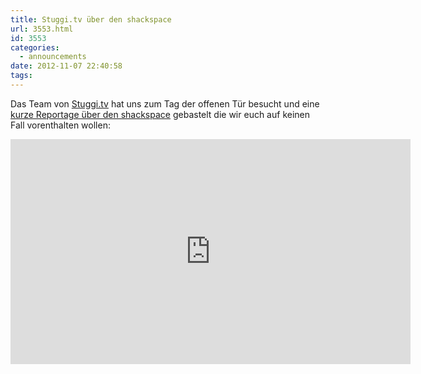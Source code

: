 ```yaml
---
title: Stuggi.tv über den shackspace
url: 3553.html
id: 3553
categories:
  - announcements
date: 2012-11-07 22:40:58
tags:
---
```


Das Team von [Stuggi.tv](http://stuggi.tv/) hat uns zum Tag der offenen Tür besucht und eine [kurze Reportage über den shackspace](http://stuggi.tv/2012/11/shackspace-der-treffpunkt-der-techniker-und-tuftler/) gebastelt die wir euch auf keinen Fall vorenthalten wollen:

<iframe src="http://www.youtube.com/embed/_XqPn-smmi4?feature=player_detailpage" frameborder="0" width="640" height="360"></iframe>